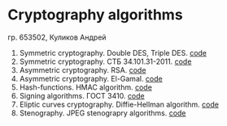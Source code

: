 # Cryptography algorithms

гр. 653502, Куликов Андрей

1. Symmetric cryptography. Double DES, Triple DES. [code](des)
2. Symmetric cryptography. СТБ 34.101.31-2011. [code](stb)
3. Asymmetric cryptography. RSA. [code](rsa)
4. Asymmetric cryptography. El-Gamal. [code](el_gamal)
5. Hash-functions. HMAC algorithm. [code](hmac)
6. Signing algorithms. ГОСТ 3410. [code](gost3410)
7. Eliptic curves cryptography. Diffie-Hellman algorithm. [code](diffie-helman)
8. Stenography. JPEG stenograpry algorithms. [code](stenography)
